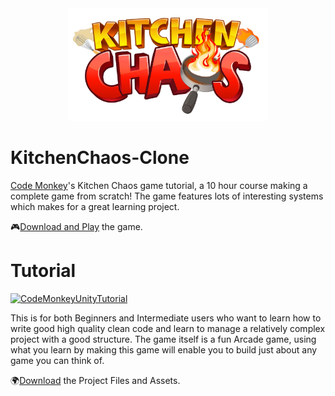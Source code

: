<div align="center">
  <img src="Assets\_Assets\Textures\KitchenChaosLogo.png" width="320" height="180" alt="Game_logo">
</div>

# KitchenChaos-Clone
[Code Monkey](https://www.youtube.com/@CodeMonkeyUnity)'s Kitchen Chaos game tutorial, a 10 hour course making a complete game from scratch!
The game features lots of interesting systems which makes for a great learning project.

🎮[Download and Play](https://github.com/gr4ndsmurf/KitchenChaos-Clone/releases) the game.

# Tutorial 
[![CodeMonkeyUnityTutorial](https://img.youtube.com/vi/AmGSEH7QcDg/0.jpg)](https://www.youtube.com/watch?v=AmGSEH7QcDg)

This is for both Beginners and Intermediate users who want to learn how to write good high quality clean code and learn to manage a relatively complex project with a good structure.
The game itself is a fun Arcade game, using what you learn by making this game will enable you to build just about any game you can think of.

🌍[Download](https://cmonkey.co/freecourse) the Project Files and Assets.
